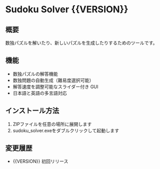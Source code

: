 # Sudoku Solver {{VERSION}}

## 概要
数独パズルを解いたり、新しいパズルを生成したりするためのツールです。

## 機能
- 数独パズルの解答機能
- 数独問題の自動生成（難易度選択可能）
- 解答速度を調整可能なスライダー付き GUI
- 日本語と英語の多言語対応

## インストール方法
1. ZIPファイルを任意の場所に展開します
2. sudoku_solver.exeをダブルクリックして起動します

## 変更履歴
- {{VERSION}} 初回リリース 
